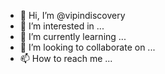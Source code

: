 - 👋 Hi, I’m @vipindiscovery
- 👀 I’m interested in ...
- 🌱 I’m currently learning ...
- 💞️ I’m looking to collaborate on ...
- 📫 How to reach me ...

<!---
vipindiscovery/vipindiscovery is a ✨ special ✨ repository because its `README.md` (this file) appears on your GitHub profile.
You can click the Preview link to take a look at your changes.
--->

